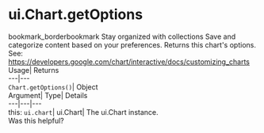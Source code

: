 
#  ui.Chart.getOptions
bookmark_borderbookmark Stay organized with collections  Save and categorize content based on your preferences.
Returns this chart's options. See: https://developers.google.com/chart/interactive/docs/customizing_charts 
Usage| Returns  
---|---  
`Chart.getOptions()`| Object  
Argument| Type| Details  
---|---|---  
this: `ui.chart`| ui.Chart| The ui.Chart instance.  
Was this helpful?
